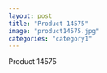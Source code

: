 ```yaml
---
layout: post
title: "Product 14575"
image: "product14575.jpg"
categories: "category1"
---
```

Product 14575
